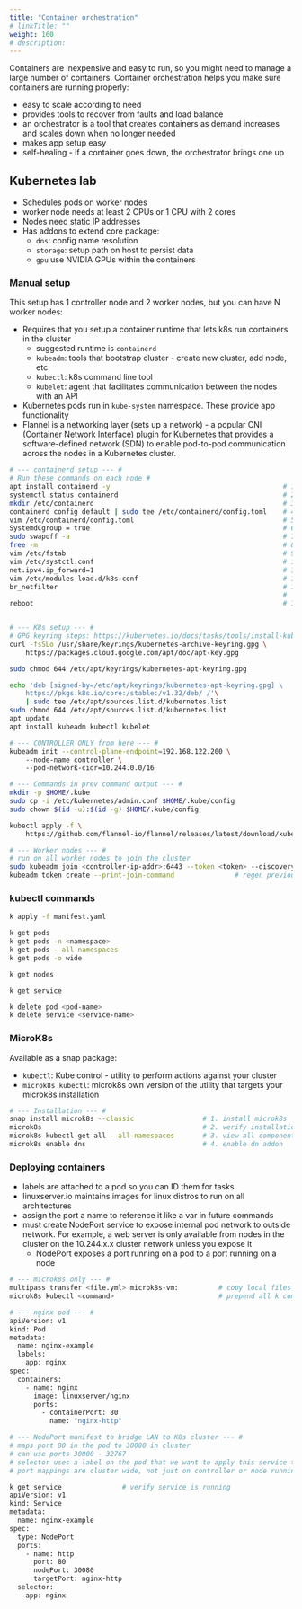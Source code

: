 ```yaml
---
title: "Container orchestration"
# linkTitle: ""
weight: 160
# description:
---
```


Containers are inexpensive and easy to run, so you might need to manage a large number of containers. Container orchestration helps you make sure containers are running properly:
- easy to scale according to need
- provides tools to recover from faults and load balance
- an orchestrator is a tool that creates containers as demand increases and scales down when no longer needed
- makes app setup easy
- self-healing - if a container goes down, the orchestrator brings one up

## Kubernetes lab

- Schedules pods on worker nodes
- worker node needs at least 2 CPUs or 1 CPU with 2 cores
- Nodes need static IP addresses
- Has addons to extend core package:
  - `dns`: config name resolution
  - `storage`: setup path on host to persist data
  - `gpu` use NVIDIA GPUs within the containers

### Manual setup 

This setup has 1 controller node and 2 worker nodes, but you can have N worker nodes:
- Requires that you setup a container runtime that lets k8s run containers in the cluster
  - suggested runtime is `containerd`
  - `kubeadm`: tools that bootstrap cluster - create new cluster, add node, etc
  - `kubectl`: k8s command line tool
  - `kubelet`: agent that facilitates communication between the nodes with an API
- Kubernetes pods run in `kube-system` namespace. These provide app functionality
- Flannel is a networking layer (sets up a network) - a popular CNI (Container Network Interface) plugin for Kubernetes that provides a software-defined network (SDN) to enable pod-to-pod communication across the nodes in a Kubernetes cluster.

```bash
# --- containerd setup --- #
# Run these commands on each node #
apt install containerd -y                                           # 1. install package
systemctl status containerd                                         # 2. verify status
mkdir /etc/containerd                                               # 3. create config dir
containerd config default | sudo tee /etc/containerd/config.toml    # 4. create config file, send output to stdout
vim /etc/containerd/config.toml                                     # 5. edit config file
SystemdCgroup = true                                                # 6. in config file, set cgroup driver to systemd
sudo swapoff -a                                                     # 7. turn off swap - k8s will abort otherwise
free -m                                                             # 8. confirm swap is all 0s
vim /etc/fstab                                                      # 9. comment out line with swap to persist setting
vim /etc/systctl.conf                                               # 10. open to enable bridging
net.ipv4.ip_forward=1                                               # 11. enable bridging
vim /etc/modules-load.d/k8s.conf                                    # 12. create config file to load kernel module at boot
br_netfilter                                                        # 13. add this line to ../k8s.conf
                                                                    #     assists w/networking
reboot                                                              # 14. reboot when config is complete


# --- K8s setup --- #
# GPG keyring steps: https://kubernetes.io/docs/tasks/tools/install-kubectl-linux/
curl -fsSLo /usr/share/keyrings/kubernetes-archive-keyring.gpg \        # 1. add repo key so server knows its a trusted source
    https://packages.cloud.google.com/apt/doc/apt-key.gpg

sudo chmod 644 /etc/apt/keyrings/kubernetes-apt-keyring.gpg             # 2. let unprivileged apt programs read keyring

echo 'deb [signed-by=/etc/apt/keyrings/kubernetes-apt-keyring.gpg] \    # 3. add repo
    https://pkgs.k8s.io/core:/stable:/v1.32/deb/ /'\
    | sudo tee /etc/apt/sources.list.d/kubernetes.list
sudo chmod 644 /etc/apt/sources.list.d/kubernetes.list                  # 4. helps tools work correctly
apt update                                                              # 5. update local index
apt install kubeadm kubectl kubelet                                     # 6. install k8s required packages

# --- CONTROLLER ONLY from here --- #
kubeadm init --control-plane-endpoint=192.168.122.200 \                 # 7. Inits a cluster and assigns it a pod network. Add server IP
    --node-name controller \                                            #    server hostname
    --pod-network-cidr=10.244.0.0/16                                    #    internal k8s pod network CIDR

# --- Commands in prev command output --- #
mkdir -p $HOME/.kube                                                    # 8. create local config dir for kubectl
sudo cp -i /etc/kubernetes/admin.conf $HOME/.kube/config                # 9. copy admin file to config dir
sudo chown $(id -u):$(id -g) $HOME/.kube/config                         # 10. change dir ownership to current user

kubectl apply -f \                                                      # 11. install flannel on controller
    https://github.com/flannel-io/flannel/releases/latest/download/kube-flannel.yml

# --- Worker nodes --- #
# run on all worker nodes to join the cluster
sudo kubeadm join <controller-ip-addr>:6443 --token <token> --discovery-token-ca-cert-hash sha256:<hash>
kubeadm token create --print-join-command               # regen previous command, if lost
```

### kubectl commands

```bash
k apply -f manifest.yaml

k get pods
k get pods -n <namespace>
k get pods --all-namespaces
k get pods -o wide

k get nodes

k get service

k delete pod <pod-name>
k delete service <service-name>
```

### MicroK8s

Available as a snap package:
- `kubectl`: Kube control - utility to perform actions against your cluster
- `microk8s kubectl`: microk8s own version of the utility that targets your microk8s installation 


```bash
# --- Installation --- #
snap install microk8s --classic                 # 1. install microk8s
microk8s                                        # 2. verify installation
microk8s kubectl get all --all-namespaces       # 3. view all components in all namespaces
microk8s enable dns                             # 4. enable dn addon

```

### Deploying containers

- labels are attached to a pod so you can ID them for tasks
- linuxserver.io maintains images for linux distros to run on all architectures
- assign the port a name to reference it like a var in future commands
- must create NodePort service to expose internal pod network to outside network. For example, a web server is only available from nodes in the cluster on the 10.244.x.x cluster network unless you expose it
  - NodePort exposes a port running on a pod to a port running on a node


```bash
# --- microk8s only --- #
multipass transfer <file.yml> microk8s-vm:          # copy local files into microk8s command
microk8s kubectl <command>                          # prepend all k commands with 'microk8s'

# --- nginx pod --- #
apiVersion: v1                          
kind: Pod
metadata:
  name: nginx-example
  labels:
    app: nginx
spec:
  containers:
    - name: nginx
      image: linuxserver/nginx
      ports:
        - containerPort: 80
          name: "nginx-http"

# --- NodePort manifest to bridge LAN to K8s cluster --- #
# maps port 80 in the pod to 30080 in cluster
# can use ports 30000 - 32767
# selector uses a label on the pod that we want to apply this service to
# port mappings are cluster wide, not just on controller or node running the pod

k get service               # verify service is running
apiVersion: v1
kind: Service
metadata:
  name: nginx-example
spec:
  type: NodePort
  ports:
    - name: http
      port: 80
      nodePort: 30080
      targetPort: nginx-http
  selector:
    app: nginx
```